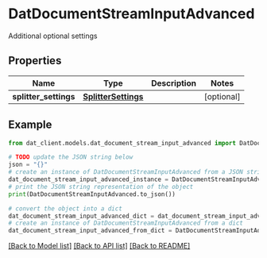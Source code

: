 # DatDocumentStreamInputAdvanced

Additional optional settings

## Properties

Name | Type | Description | Notes
------------ | ------------- | ------------- | -------------
**splitter_settings** | [**SplitterSettings**](SplitterSettings.md) |  | [optional] 

## Example

```python
from dat_client.models.dat_document_stream_input_advanced import DatDocumentStreamInputAdvanced

# TODO update the JSON string below
json = "{}"
# create an instance of DatDocumentStreamInputAdvanced from a JSON string
dat_document_stream_input_advanced_instance = DatDocumentStreamInputAdvanced.from_json(json)
# print the JSON string representation of the object
print(DatDocumentStreamInputAdvanced.to_json())

# convert the object into a dict
dat_document_stream_input_advanced_dict = dat_document_stream_input_advanced_instance.to_dict()
# create an instance of DatDocumentStreamInputAdvanced from a dict
dat_document_stream_input_advanced_from_dict = DatDocumentStreamInputAdvanced.from_dict(dat_document_stream_input_advanced_dict)
```
[[Back to Model list]](../README.md#documentation-for-models) [[Back to API list]](../README.md#documentation-for-api-endpoints) [[Back to README]](../README.md)


